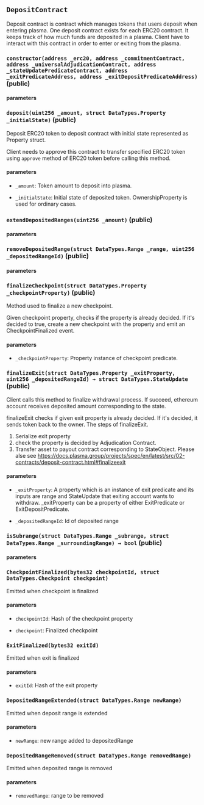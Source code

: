 ## `DepositContract`
Deposit contract is contract which manages tokens that users deposit when entering plasma.
One deposit contract exists for each ERC20 contract. It keeps track of how much funds are deposited in a plasma.
Client have to interact with this contract in order to enter or exiting from the plasma.


### `constructor(address _erc20, address _commitmentContract, address _universalAdjudicationContract, address _stateUpdatePredicateContract, address _exitPredicateAddress, address _exitDepositPredicateAddress)` (public)



#### parameters
### `deposit(uint256 _amount, struct DataTypes.Property _initialState)` (public)
Deposit ERC20 token to deposit contract with initial state represented as Property struct.


Client needs to approve this contract to transfer specified ERC20 token using `approve` method of ERC20 token before calling this method.

#### parameters
- `_amount`: Token amount to deposit into plasma.

- `_initialState`: Initial state of deposited token. OwnershipProperty is used for ordinary cases.
### `extendDepositedRanges(uint256 _amount)` (public)



#### parameters
### `removeDepositedRange(struct DataTypes.Range _range, uint256 _depositedRangeId)` (public)



#### parameters
### `finalizeCheckpoint(struct DataTypes.Property _checkpointProperty)` (public)
Method used to finalize a new checkpoint.


Given checkpoint property, checks if the property is already decided. If it's decided to true,
create a new checkpoint with the property and emit an CheckpointFinalized event.

#### parameters
- `_checkpointProperty`: Property instance of checkpoint predicate.
### `finalizeExit(struct DataTypes.Property _exitProperty, uint256 _depositedRangeId) → struct DataTypes.StateUpdate` (public)
Client calls this method to finalize withdrawal process. If succeed, ethereum account receives deposited amount corresponding
to the state.


finalizeExit checks if given exit property is already decided. If it's decided, it sends token back to the owner.
The steps of finalizeExit.
1. Serialize exit property
2. check the property is decided by Adjudication Contract.
3. Transfer asset to payout contract corresponding to StateObject.
Please alse see https://docs.plasma.group/projects/spec/en/latest/src/02-contracts/deposit-contract.html#finalizeexit

#### parameters
- `_exitProperty`: A property which is an instance of exit predicate and its inputs are range and StateUpdate that exiting account wants to withdraw.
_exitProperty can be a property of either ExitPredicate or ExitDepositPredicate.

- `_depositedRangeId`: Id of deposited range

### `isSubrange(struct DataTypes.Range _subrange, struct DataTypes.Range _surroundingRange) → bool` (public)



#### parameters
### `CheckpointFinalized(bytes32 checkpointId, struct DataTypes.Checkpoint checkpoint)`
Emitted when checkpoint is finalized



#### parameters
- `checkpointId`: Hash of the checkpoint property

- `checkpoint`: Finalized checkpoint
### `ExitFinalized(bytes32 exitId)`
Emitted when exit is finalized



#### parameters
- `exitId`: Hash of the exit property
### `DepositedRangeExtended(struct DataTypes.Range newRange)`
Emitted when deposit range is extended



#### parameters
- `newRange`: new range added to depositedRange
### `DepositedRangeRemoved(struct DataTypes.Range removedRange)`
Emitted when deposited range is removed



#### parameters
- `removedRange`: range to be removed
